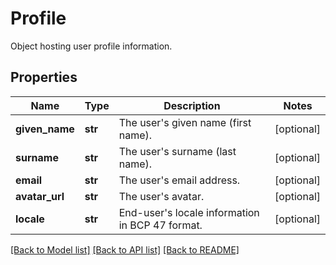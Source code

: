 # Profile

Object hosting user profile information.
## Properties
Name | Type | Description | Notes
------------ | ------------- | ------------- | -------------
**given_name** | **str** | The user&#39;s given name (first name). | [optional] 
**surname** | **str** | The user&#39;s surname (last name). | [optional] 
**email** | **str** | The user&#39;s email address. | [optional] 
**avatar_url** | **str** | The user&#39;s avatar. | [optional] 
**locale** | **str** | End-user&#39;s locale information in BCP 47 format. | [optional] 

[[Back to Model list]](../README.md#documentation-for-models) [[Back to API list]](../README.md#documentation-for-api-endpoints) [[Back to README]](../README.md)



